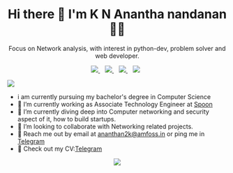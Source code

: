 

<h1 align='center'>
  Hi there 👋 I'm K N Anantha nandanan 👨‍💻
</h1>

<p align='center'>
 Focus on Network analysis, with interest in python-dev, problem solver and web developer.
</p>



<p align='center'>
  
  <a href="https://www.linkedin.com/in/k-n-anantha-nandanan-5503841a4/">
    <img src="https://img.shields.io/badge/linkedin-%230077B5.svg?&style=for-the-badge&logo=linkedin&logoColor=white" />
  </a>&nbsp;&nbsp;
  <a href="https://www.instagram.com/ananthan2k/">
    <img src="https://img.shields.io/badge/instagram-%23E4405F.svg?&style=for-the-badge&logo=instagram&logoColor=white" />        
  </a>&nbsp;&nbsp;
  <a href="https://twitter.com/Ananthan2k">
    <img src="https://img.shields.io/badge/twitter-%231DA1F2.svg?&style=for-the-badge&logo=twitter&logoColor=white" />        
  </a>&nbsp;&nbsp;
  <img src="https://img.shields.io/badge/python-%233776AB.svg?&style=flat-square&logo=python&logoColor=white" />&nbsp;&nbsp;  
</p>



![](https://komarev.com/ghpvc/?username=ananthanandanan)
- i am currently pursuing my bachelor's degree in Computer Science
- 🔭 I’m currently working as Associate Technology Engineer at [Spoon](https://www.spoon.money/)
- 🌱 I’m currently diving deep into Computer networking and security aspect of it, how to build startups.
- 🤝 I’m looking to collaborate with Networking related projects.
- 🗼 Reach me out by email at ananthan2k@amfoss.in or ping me in <a href="https://t.me/Ananthan2k">Telegram</a>
- 📄 Check out my CV:<a href="https://ananthan2k.me/Documents/CV.pdf">Telegram</a>


<p align='center'>
  <a href="#"><img src="https://github-readme-stats.vercel.app/api?username=ananthanandanan&theme=synthwave&show_icons=truecount_private=true"></a>
</p>
